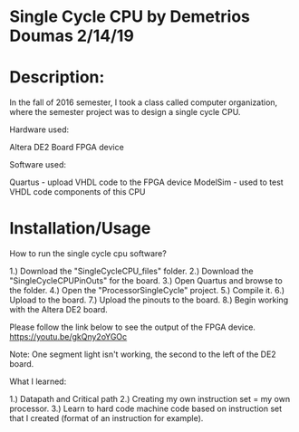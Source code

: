# Single Cycle CPU          by Demetrios Doumas 2/14/19


# Description:

In the fall of 2016 semester, I took a class called computer organization, where the semester project was to 
design a single cycle CPU.


Hardware used:

Altera DE2 Board FPGA device

Software used:

Quartus -  upload VHDL code to the FPGA device
ModelSim - used to test VHDL code components of this CPU

# Installation/Usage
How to run the single cycle cpu software?

1.) Download the "SingleCycleCPU_files" folder.
2.) Download the "SingleCycleCPUPinOuts" for the board.
3.) Open Quartus and browse to the folder.
4.) Open the "ProcessorSingleCycle" project.
5.) Compile it.
6.) Upload to the board.
7.) Upload the pinouts to the board.
8.) Begin working with the Altera DE2 board.



Please follow the link below to see the output of the FPGA device.
https://youtu.be/gkQny2oYGOc

Note:
One segment light isn't working, the second to the left of the DE2 board.


What I learned: 

1.) Datapath and Critical path 
2.) Creating my own instruction set = my own processor.
3.) Learn to hard code machine code based on instruction set that I created (format of an instruction for example).